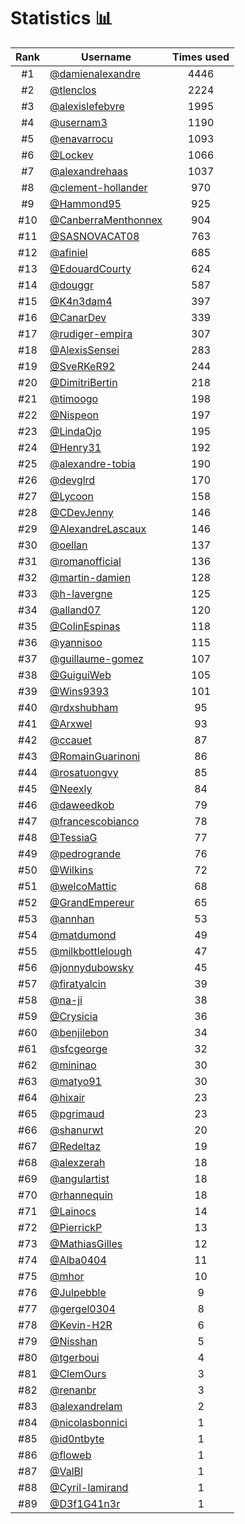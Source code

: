 # Statistics 📊

|Rank|Username|Times used|
:--------:|--------|:--------:|
|#1|[@damienalexandre](https://github.com/damienalexandre)|4446|
|#2|[@tlenclos](https://github.com/tlenclos)|2224|
|#3|[@alexislefebvre](https://github.com/alexislefebvre)|1995|
|#4|[@usernam3](https://github.com/usernam3)|1190|
|#5|[@enavarrocu](https://github.com/enavarrocu)|1093|
|#6|[@Lockev](https://github.com/Lockev)|1066|
|#7|[@alexandrehaas](https://github.com/alexandrehaas)|1037|
|#8|[@clement-hollander](https://github.com/clement-hollander)|970|
|#9|[@Hammond95](https://github.com/Hammond95)|925|
|#10|[@CanberraMenthonnex](https://github.com/CanberraMenthonnex)|904|
|#11|[@SASNOVACAT08](https://github.com/SASNOVACAT08)|763|
|#12|[@afiniel](https://github.com/afiniel)|685|
|#13|[@EdouardCourty](https://github.com/EdouardCourty)|624|
|#14|[@douggr](https://github.com/douggr)|587|
|#15|[@K4n3dam4](https://github.com/K4n3dam4)|397|
|#16|[@CanarDev](https://github.com/CanarDev)|339|
|#17|[@rudiger-empira](https://github.com/rudiger-empira)|307|
|#18|[@AlexisSensei](https://github.com/AlexisSensei)|283|
|#19|[@SveRKeR92](https://github.com/SveRKeR92)|244|
|#20|[@DimitriBertin](https://github.com/DimitriBertin)|218|
|#21|[@timoogo](https://github.com/timoogo)|198|
|#22|[@Nispeon](https://github.com/Nispeon)|197|
|#23|[@LindaOjo](https://github.com/LindaOjo)|195|
|#24|[@Henry31](https://github.com/Henry31)|192|
|#25|[@alexandre-tobia](https://github.com/alexandre-tobia)|190|
|#26|[@devglrd](https://github.com/devglrd)|170|
|#27|[@Lycoon](https://github.com/Lycoon)|158|
|#28|[@CDevJenny](https://github.com/CDevJenny)|146|
|#29|[@AlexandreLascaux](https://github.com/AlexandreLascaux)|146|
|#30|[@oellan](https://github.com/oellan)|137|
|#31|[@romanofficial](https://github.com/romanofficial)|136|
|#32|[@martin-damien](https://github.com/martin-damien)|128|
|#33|[@h-lavergne](https://github.com/h-lavergne)|125|
|#34|[@alland07](https://github.com/alland07)|120|
|#35|[@ColinEspinas](https://github.com/ColinEspinas)|118|
|#36|[@yannisoo](https://github.com/yannisoo)|115|
|#37|[@guillaume-gomez](https://github.com/guillaume-gomez)|107|
|#38|[@GuiguiWeb](https://github.com/GuiguiWeb)|105|
|#39|[@Wins9393](https://github.com/Wins9393)|101|
|#40|[@rdxshubham](https://github.com/rdxshubham)|95|
|#41|[@Arxwel](https://github.com/Arxwel)|93|
|#42|[@ccauet](https://github.com/ccauet)|87|
|#43|[@RomainGuarinoni](https://github.com/RomainGuarinoni)|86|
|#44|[@rosatuongvy](https://github.com/rosatuongvy)|85|
|#45|[@Neexly](https://github.com/Neexly)|84|
|#46|[@daweedkob](https://github.com/daweedkob)|79|
|#47|[@francescobianco](https://github.com/francescobianco)|78|
|#48|[@TessiaG](https://github.com/TessiaG)|77|
|#49|[@pedrogrande](https://github.com/pedrogrande)|76|
|#50|[@Wilkins](https://github.com/Wilkins)|72|
|#51|[@welcoMattic](https://github.com/welcoMattic)|68|
|#52|[@GrandEmpereur](https://github.com/GrandEmpereur)|65|
|#53|[@annhan](https://github.com/annhan)|53|
|#54|[@matdumond](https://github.com/matdumond)|49|
|#55|[@milkbottlelough](https://github.com/milkbottlelough)|47|
|#56|[@jonnydubowsky](https://github.com/jonnydubowsky)|45|
|#57|[@firatyalcin](https://github.com/firatyalcin)|39|
|#58|[@na-ji](https://github.com/na-ji)|38|
|#59|[@Crysicia](https://github.com/Crysicia)|36|
|#60|[@benjilebon](https://github.com/benjilebon)|34|
|#61|[@sfcgeorge](https://github.com/sfcgeorge)|32|
|#62|[@mininao](https://github.com/mininao)|30|
|#63|[@matyo91](https://github.com/matyo91)|30|
|#64|[@hixair](https://github.com/hixair)|23|
|#65|[@pgrimaud](https://github.com/pgrimaud)|23|
|#66|[@shanurwt](https://github.com/shanurwt)|20|
|#67|[@Redeltaz](https://github.com/Redeltaz)|19|
|#68|[@alexzerah](https://github.com/alexzerah)|18|
|#69|[@angulartist](https://github.com/angulartist)|18|
|#70|[@rhannequin](https://github.com/rhannequin)|18|
|#71|[@Lainocs](https://github.com/Lainocs)|14|
|#72|[@PierrickP](https://github.com/PierrickP)|13|
|#73|[@MathiasGilles](https://github.com/MathiasGilles)|12|
|#74|[@Alba0404](https://github.com/Alba0404)|11|
|#75|[@mhor](https://github.com/mhor)|10|
|#76|[@Julpebble](https://github.com/Julpebble)|9|
|#77|[@gergel0304](https://github.com/gergel0304)|8|
|#78|[@Kevin-H2R](https://github.com/Kevin-H2R)|6|
|#79|[@Nisshan](https://github.com/Nisshan)|5|
|#80|[@tgerboui](https://github.com/tgerboui)|4|
|#81|[@ClemOurs](https://github.com/ClemOurs)|3|
|#82|[@renanbr](https://github.com/renanbr)|3|
|#83|[@alexandrelam](https://github.com/alexandrelam)|2|
|#84|[@nicolasbonnici](https://github.com/nicolasbonnici)|1|
|#85|[@id0ntbyte](https://github.com/id0ntbyte)|1|
|#86|[@floweb](https://github.com/floweb)|1|
|#87|[@ValBl](https://github.com/ValBl)|1|
|#88|[@Cyril-lamirand](https://github.com/Cyril-lamirand)|1|
|#89|[@D3f1G41n3r](https://github.com/D3f1G41n3r)|1|
